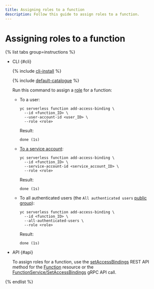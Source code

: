 ```yaml
---
title: Assigning roles to a function
description: Follow this guide to assign roles to a function.
---
```


# Assigning roles to a function

{% list tabs group=instructions %}

- CLI {#cli}

    {% include [cli-install](../../../_includes/cli-install.md) %}

    {% include [default-catalogue](../../../_includes/default-catalogue.md) %}

    Run this command to assign a [role](../../security/index.md#roles-list) for a function:

    * To a user:
        ```
        yc serverless function add-access-binding \
          --id <function_ID> \
          --user-account-id <user_ID> \
          --role <role>
        ```
        Result:
        ```
        done (1s)
        ```
    * [To a service account](../../../iam/concepts/users/service-accounts.md):
        ```
        yc serverless function add-access-binding \
          --id <function_ID> \
          --service-account-id <service_account_ID> \
          --role <role>
        ```
        Result:
        ```
        done (1s)
        ```
    * To all authenticated users (the `All authenticated users` [public group](../../../iam/concepts/access-control/public-group.md)):
        ```
        yc serverless function add-access-binding \
          --id <function_ID> \
          --all-authenticated-users \
          --role <role>
        ```
        Result:
        ```
        done (1s)
        ```

- API {#api}

  To assign roles for a function, use the [setAccessBindings](../../functions/api-ref/Function/setAccessBindings.md) REST API method for the [Function](../../functions/api-ref/Function/index.md) resource or the [FunctionService/SetAccessBindings](../../functions/api-ref/grpc/Function/setAccessBindings.md) gRPC API call.

{% endlist %}